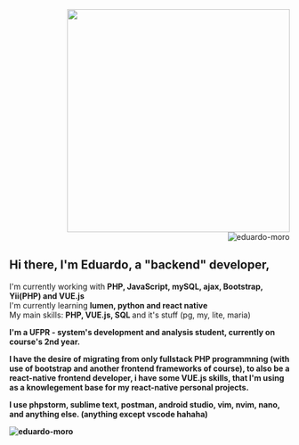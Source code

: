 <img style="min-width:  400px !important;" src="https://www.capthronetechnologies.com/assets/images/web-application-development.png" min-width="400px" max-width="400px" width="400px" align="right">
<p align="right"> <img src="https://komarev.com/ghpvc/?username=eduardo-moro&label=Profile%20views&color=00ffff&style=flat" alt="eduardo-moro" /> </p>
<div align="left" class="column-text">
	
<p style="min-width: 800px !important;"> 

## Hi there, I'm Eduardo, a <strong>"backend" developer</strong>,

I'm currently working with <strong> PHP, JavaScript, mySQL, ajax, Bootstrap, Yii(PHP) and VUE.js </strong><br> I'm currently learning <strong> lumen, python and react native </strong> <br>My main skills: <strong> PHP, VUE.js, SQL </strong> and it's stuff (pg, my, lite, maria) <strong>
	
I'm a <strong>UFPR - system's development and analysis</strong> student, currently on course's 2nd year.

I have the desire of migrating from only fullstack PHP programmning (with use of bootstrap and another frontend frameworks of course), to also be a react-native frontend developer, i have some VUE.js skills, that I'm using as a knowlegement base for my react-native personal projects.

I use phpstorm, sublime text, postman, android studio, vim, nvim, nano, and anything else. (anything except vscode hahaha)
</p>

<p><img align="center" src="https://github-readme-stats.vercel.app/api/top-langs?username=eduardo-moro&show_icons=true&theme=dark&hide_border=true&locale=en&layout=compact" alt="eduardo-moro" /></p>
